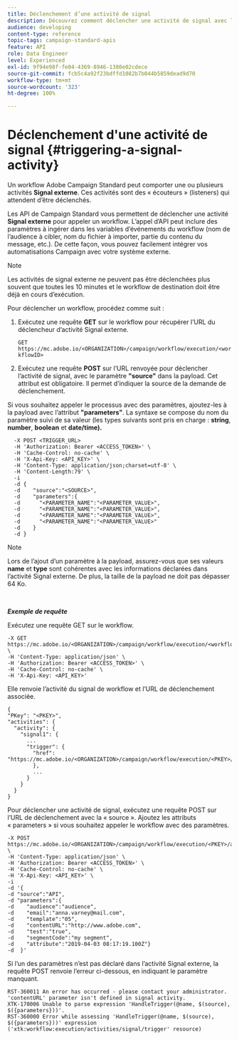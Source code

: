 ```yaml
---
title: Déclenchement d’une activité de signal
description: Découvrez comment déclencher une activité de signal avec les API.
audience: developing
content-type: reference
topic-tags: campaign-standard-apis
feature: API
role: Data Engineer
level: Experienced
exl-id: 9f94e98f-fe04-4369-8946-1380e02cdece
source-git-commit: fcb5c4a92f23bdffd1082b7b044b5859dead9d70
workflow-type: tm+mt
source-wordcount: '323'
ht-degree: 100%

---
```


# Déclenchement d&#39;une activité de signal {#triggering-a-signal-activity}

Un workflow Adobe Campaign Standard peut comporter une ou plusieurs activités **Signal externe**. Ces activités sont des « écouteurs » (listeners) qui attendent d’être déclenchés.

Les API de Campaign Standard vous permettent de déclencher une activité **Signal externe** pour appeler un workflow. L’appel d’API peut inclure des paramètres à ingérer dans les variables d’événements du workflow (nom de l’audience à cibler, nom du fichier à importer, partie du contenu du message, etc.). De cette façon, vous pouvez facilement intégrer vos automatisations Campaign avec votre système externe.

>[!NOTE]
>
>Les activités de signal externe ne peuvent pas être déclenchées plus souvent que toutes les 10 minutes et le workflow de destination doit être déjà en cours d’exécution.

Pour déclencher un workflow, procédez comme suit :

1. Exécutez une requête **GET** sur le workflow pour récupérer l’URL du déclencheur d’activité Signal externe.

   `GET https://mc.adobe.io/<ORGANIZATION>/campaign/workflow/execution/<workflowID>`

1. Exécutez une requête **POST** sur l’URL renvoyée pour déclencher l’activité de signal, avec le paramètre **&quot;source&quot;** dans la payload. Cet attribut est obligatoire. Il permet d’indiquer la source de la demande de déclenchement.

Si vous souhaitez appeler le processus avec des paramètres, ajoutez-les à la payload avec l’attribut **&quot;parameters&quot;**. La syntaxe se compose du nom du paramètre suivi de sa valeur (les types suivants sont pris en charge : **string**, **number**, **boolean** et **date/time).**

```
  -X POST <TRIGGER_URL>
  -H 'Authorization: Bearer <ACCESS_TOKEN>' \
  -H 'Cache-Control: no-cache' \
  -H 'X-Api-Key: <API_KEY>' \
  -H 'Content-Type: application/json;charset=utf-8' \
  -H 'Content-Length:79' \
  -i
  -d {
  -d    "source":"<SOURCE>",
  -d    "parameters":{
  -d      "<PARAMETER_NAME":"<PARAMETER_VALUE>",
  -d      "<PARAMETER_NAME":"<PARAMETER_VALUE>",
  -d      "<PARAMETER_NAME":"<PARAMETER_VALUE>",  
  -d      "<PARAMETER_NAME":"<PARAMETER_VALUE>"
  -d    }
  -d }
```

>[!NOTE]
>
>Lors de l’ajout d’un paramètre à la payload, assurez-vous que ses valeurs **name** et **type** sont cohérentes avec les informations déclarées dans l’activité Signal externe. De plus, la taille de la payload ne doit pas dépasser 64 Ko.

<br/>

***Exemple de requête***

Exécutez une requête GET sur le workflow.

```
-X GET https://mc.adobe.io/<ORGANIZATION>/campaign/workflow/execution/<workflowID> \
-H 'Content-Type: application/json' \
-H 'Authorization: Bearer <ACCESS_TOKEN>' \
-H 'Cache-Control: no-cache' \
-H 'X-Api-Key: <API_KEY>'
```

Elle renvoie l’activité du signal de workflow et l’URL de déclenchement associée.

```
{
"PKey": "<PKEY>",
"activities": {
  "activity": {
    "signal1": {
      ...
      "trigger": {
        "href": "https://mc.adobe.io/<ORGANIZATION>/campaign/workflow/execution/<PKEY>/activities/activity/<PKEY>/trigger/"
        },
        ...
      }
    }
  }
}
```

Pour déclencher une activité de signal, exécutez une requête POST sur l’URL de déclenchement avec la « source ». Ajoutez les attributs « parameters » si vous souhaitez appeler le workflow avec des paramètres.

```
-X POST https://mc.adobe.io/<ORGANIZATION>/campaign/workflow/execution/<PKEY>/activities/activity/<PKEY>/trigger \
-H 'Content-Type: application/json' \
-H 'Authorization: Bearer <ACCESS_TOKEN>' \
-H 'Cache-Control: no-cache' \
-H 'X-Api-Key: <API_KEY>' \
-i
-d '{
-d "source":"API",
-d "parameters":{
-d    "audience":"audience",
-d    "email":"anna.varney@mail.com",
-d    "template":"05",
-d    "contentURL":"http://www.adobe.com",
-d    "test":"true",
-d    "segmentCode":"my segment",
-d    "attribute":"2019-04-03 08:17:19.100Z"}
-d  }'
```

<!-- + réponse -->

Si l’un des paramètres n’est pas déclaré dans l’activité Signal externe, la requête POST renvoie l’erreur ci-dessous, en indiquant le paramètre manquant.

```
RST-360011 An error has occurred - please contact your administrator.
'contentURL' parameter isn't defined in signal activity.
XTK-170006 Unable to parse expression 'HandleTrigger(@name, $(source), $({parameters}))'.
RST-360000 Error while assessing 'HandleTrigger(@name, $(source), $({parameters}))' expression ('xtk:workflow:execution/activities/signal/trigger' resource)
```

